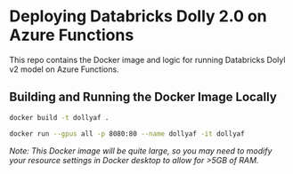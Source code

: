 # Deploying Databricks Dolly 2.0 on Azure Functions

This repo contains the Docker image and logic for running Databricks Dolyl v2 model on Azure Functions.

## Building and Running the Docker Image Locally
```bash
docker build -t dollyaf .

docker run --gpus all -p 8080:80 --name dollyaf -it dollyaf
```

_Note: This Docker image will be quite large, so you may need to modify your resource settings in Docker desktop to allow for >5GB of RAM._
